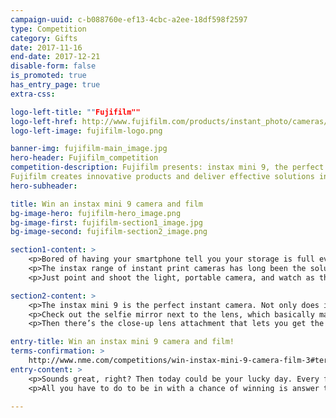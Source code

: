 ```yaml
---
campaign-uuid: c-b088760e-ef13-4cbc-a2ee-18df598f2597
type: Competition
category: Gifts
date: 2017-11-16
end-date: 2017-12-21
disable-form: false
is_promoted: true
has_entry_page: true
extra-css: 

logo-left-title: ""Fujifilm""
logo-left-href: http://www.fujifilm.com/products/instant_photo/cameras/instax_mini_9/
logo-left-image: fujifilm-logo.png

banner-img: fujifilm-main_image.jpg
hero-header: Fujifilm_competition
competition-description: Fujifilm presents: instax mini 9, the perfect instant camera!  
Fujifilm creates innovative products and deliver effective solutions in a wide variety of fields to serve society, contribute to the quality of life, and enhance environmental sustainability.
hero-subheader: 

title: Win an instax mini 9 camera and film
bg-image-hero: fujifilm-hero_image.png
bg-image-first: fujifilm-section1_image.jpg
bg-image-second: fujifilm-section2_image.png

section1-content: >
	<p>Bored of having your smartphone tell you your storage is full every time you go to take a photo and miss having physical prints to flick through like the good old days?</p>
	<p>The instax range of instant print cameras has long been the solution to these very modern problems – their mini instant cameras have made taking real life photos of your friends, family, holidays and more, a snap.</p>
	<p>Just point and shoot the light, portable camera, and watch as those all important pics develop before your eyes.</p>

section2-content: >
	<p>The instax mini 9 is the perfect instant camera. Not only does it come in five cool colours (Cobalt Blue, Ice Blue, Flamingo Pink, Lime Green and Smoky White, FYI), but it’s also got some pretty neat features to help you take even better pictures.</p>
	<p>Check out the selfie mirror next to the lens, which basically makes cutting off half your face in your next festival selfie impossible.</p>
	<p>Then there’s the close-up lens attachment that lets you get the perfect zoom on things up to 35 centimetres away.</p>

entry-title: Win an instax mini 9 camera and film!
terms-confirmation: >
	http://www.nme.com/competitions/win-instax-mini-9-camera-film-3#terms-and-conditions
entry-content: >
	<p>Sounds great, right? Then today could be your lucky day. Every fortnight, we’ll be giving away two instax cameras plus film, with a total of six winners.</p>
	<p>All you have to do to be in with a chance of winning is answer the very easy question below. Good luck!</p>

---
```

